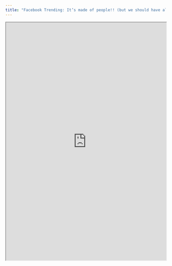 ```yaml
---
title: "Facebook Trending: It’s made of people!! (but we should have already known that)"
---
```




<iframe height="750" width="100%" src="https://ewelton.github.io/ktest/wiki.html#Facebook%20Trending:%20It%E2%80%99s%20made%20of%20people!!%20(but%20we%20should%20have%20already%20known%20that)"></iframe>
